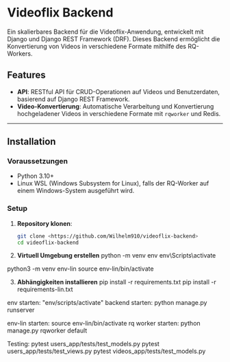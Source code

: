 # Videoflix Backend

Ein skalierbares Backend für die Videoflix-Anwendung, entwickelt mit Django und Django REST Framework (DRF). Dieses Backend ermöglicht die Konvertierung von Videos in verschiedene Formate mithilfe des RQ-Workers.

## Features
- **API**: RESTful API für CRUD-Operationen auf Videos und Benutzerdaten, basierend auf Django REST Framework.
- **Video-Konvertierung**: Automatische Verarbeitung und Konvertierung hochgeladener Videos in verschiedene Formate mit `rqworker` und Redis.

---

## Installation

### Voraussetzungen
- Python 3.10+
- Linux WSL (Windows Subsystem for Linux), falls der RQ-Worker auf einem Windows-System ausgeführt wird.

### Setup
1. **Repository klonen**:
   ```bash
   git clone <https://github.com/Wilhelm910/videoflix-backend>
   cd videoflix-backend

2. **Virtuell Umgebung erstellen**
python -m venv env
env\Scripts\activate

python3 -m venv env-lin
source env-lin/bin/activate


3. **Abhängigkeiten installieren**
pip install -r requirements.txt
pip install -r requirements-lin.txt


env starten: "env/scripts/activate"
backend starten: python manage.py runserver

env-lin starten: source env-lin/bin/activate
rq worker starten: python manage.py rqworker default


Testing:
pytest users_app/tests/test_models.py
pytest users_app/tests/test_views.py
pytest videos_app/tests/test_models.py


